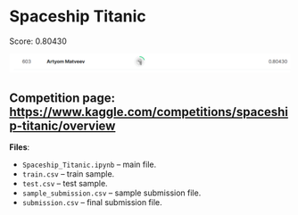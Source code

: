 # Spaceship Titanic
Score: 0.80430

![](https://github.com/Ark3M/Kaggle-competitions/blob/main/Spaceship%20Titanic/score.png)
## Competition page: https://www.kaggle.com/competitions/spaceship-titanic/overview

**Files**:
+ `Spaceship_Titanic.ipynb` – main file.
+ `train.csv` – train sample.
+ `test.csv` – test sample.
+ `sample_submission.csv` – sample submission file.
+ `submission.csv` – final submission file.